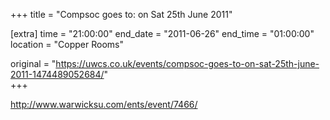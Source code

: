 +++
title = "Compsoc goes to: on Sat 25th June 2011"

[extra]
time = "21:00:00"
end_date = "2011-06-26"
end_time = "01:00:00"
location = "Copper Rooms"

original = "https://uwcs.co.uk/events/compsoc-goes-to-on-sat-25th-june-2011-1474489052684/"    
+++

http://www.warwicksu.com/ents/event/7466/

